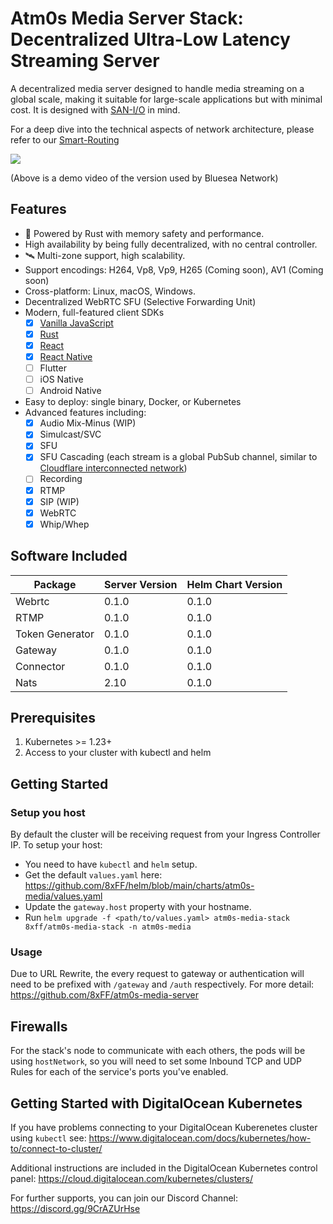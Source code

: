 # Atm0s Media Server Stack: Decentralized Ultra-Low Latency Streaming Server

A decentralized media server designed to handle media streaming on a global scale, making it suitable for large-scale applications but with minimal cost. It is designed with [SAN-I/O](https://sans-io.readthedocs.io/) in mind.

For a deep dive into the technical aspects of network architecture, please refer to our [Smart-Routing](https://github.com/8xFF/atm0s-sdn/blob/master/docs/smart_routing.md)

[<img src="https://img.youtube.com/vi/QF8ZJq9xuSU/hqdefault.jpg"
/>](https://www.youtube.com/embed/QF8ZJq9xuSU)

(Above is a demo video of the version used by Bluesea Network)

## Features

- 🚀 Powered by Rust with memory safety and performance.
- High availability by being fully decentralized, with no central controller.
- 🛰️ Multi-zone support, high scalability.
- Support encodings: H264, Vp8, Vp9, H265 (Coming soon), AV1 (Coming soon)
- Cross-platform: Linux, macOS, Windows.
- Decentralized WebRTC SFU (Selective Forwarding Unit)
- Modern, full-featured client SDKs
  - [x] [Vanilla JavaScript](https://github.com/8xFF/atm0s-media-sdk-js)
  - [x] [Rust](WIP)
  - [x] [React](https://github.com/8xFF/atm0s-media-sdk-react)
  - [x] [React Native](WIP)
  - [ ] Flutter
  - [ ] iOS Native
  - [ ] Android Native
- Easy to deploy: single binary, Docker, or Kubernetes
- Advanced features including:
  - [x] Audio Mix-Minus (WIP)
  - [x] Simulcast/SVC
  - [x] SFU
  - [x] SFU Cascading (each stream is a global PubSub channel, similar to [Cloudflare interconnected network](https://blog.cloudflare.com/announcing-cloudflare-calls/))
  - [ ] Recording
  - [x] RTMP
  - [x] SIP (WIP)
  - [x] WebRTC
  - [x] Whip/Whep

## Software Included

| Package         | Server Version | Helm Chart Version |
| --------------- | -------------- | ------------------ |
| Webrtc          | 0.1.0          | 0.1.0              |
| RTMP            | 0.1.0          | 0.1.0              |
| Token Generator | 0.1.0          | 0.1.0              |
| Gateway         | 0.1.0          | 0.1.0              |
| Connector       | 0.1.0          | 0.1.0              |
| Nats            | 2.10           | 0.1.0              |

## Prerequisites

1. Kubernetes >= 1.23+
2. Access to your cluster with kubectl and helm

## Getting Started

### Setup you host

By default the cluster will be receiving request from your Ingress Controller IP. To setup your host:

- You need to have `kubectl` and `helm` setup.
- Get the default `values.yaml` here: https://github.com/8xFF/helm/blob/main/charts/atm0s-media/values.yaml
- Update the `gateway.host` property with your hostname.
- Run `helm upgrade -f <path/to/values.yaml> atm0s-media-stack 8xff/atm0s-media-stack -n atm0s-media`

### Usage

Due to URL Rewrite, the every request to gateway or authentication will need to be prefixed with `/gateway` and `/auth` respectively.
For more detail: https://github.com/8xFF/atm0s-media-server

## Firewalls

For the stack's node to communicate with each others, the pods will be using `hostNetwork`, so you will need to set some Inbound TCP and UDP Rules for each of the service's ports you've enabled.

## Getting Started with DigitalOcean Kubernetes

If you have problems connecting to your DigitalOcean Kuberenetes cluster using `kubectl` see:
https://www.digitalocean.com/docs/kubernetes/how-to/connect-to-cluster/

Additional instructions are included in the DigitalOcean Kubernetes control panel:
https://cloud.digitalocean.com/kubernetes/clusters/

For further supports, you can join our Discord Channel: https://discord.gg/9CrAZUrHse
